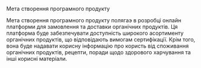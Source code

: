 Мета створення програмного продукту

Мета створення програмного продукту полягаэ в розробці онлайн платформи для замовлення та доставки органічних продуктів. Ця платформа буде забезпечувати доступність широкого асортименту органічних продуктів, що відповідають вимогам сертифікації. Крім того, вона буде надавати корисну інформацію про користь від споживання органічних продуктів, рецепти, поради щодо здорового харчування та інші корисні матеріали.
